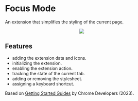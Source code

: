 # Focus Mode

An extension that simplifies the styling of the current page.

<p align="center">
    <img src="screenshot.png">
</p>

## Features

- adding the extension data and icons.
- initializing the extension.
- enabling the extension action.
- tracking the state of the current tab.
- adding or removing the stylesheet.
- assigning a keyboard shortcut.

Based on [Getting Started Guides](https://developer.chrome.com/docs/extensions/mv3/getstarted/) by Chrome Developers (2023).
